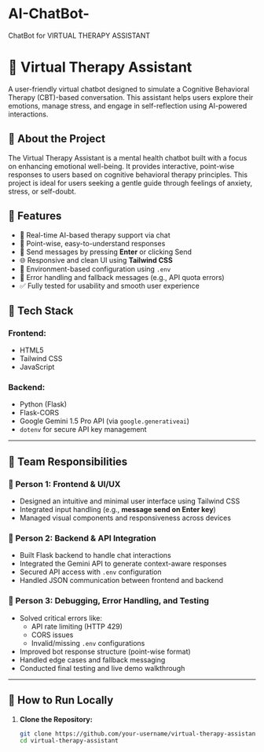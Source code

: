 # AI-ChatBot-
ChatBot for VIRTUAL THERAPY ASSISTANT
# 💬 Virtual Therapy Assistant

A user-friendly virtual chatbot designed to simulate a Cognitive Behavioral Therapy (CBT)-based conversation. This assistant helps users explore their emotions, manage stress, and engage in self-reflection using AI-powered interactions.

## 🧠 About the Project

The Virtual Therapy Assistant is a mental health chatbot built with a focus on enhancing emotional well-being. It provides interactive, point-wise responses to users based on cognitive behavioral therapy principles. This project is ideal for users seeking a gentle guide through feelings of anxiety, stress, or self-doubt.

## 🚀 Features

- 🧘 Real-time AI-based therapy support via chat  
- 🎯 Point-wise, easy-to-understand responses  
- 💬 Send messages by pressing **Enter** or clicking Send  
- 🌐 Responsive and clean UI using **Tailwind CSS**  
- 🔐 Environment-based configuration using `.env`  
- 🔄 Error handling and fallback messages (e.g., API quota errors)  
- ✅ Fully tested for usability and smooth user experience  

## 🧩 Tech Stack

### Frontend:
- HTML5
- Tailwind CSS
- JavaScript

### Backend:
- Python (Flask)
- Flask-CORS
- Google Gemini 1.5 Pro API (via `google.generativeai`)
- `dotenv` for secure API key management

---

## 👥 Team Responsibilities

### 👤 Person 1: Frontend & UI/UX
- Designed an intuitive and minimal user interface using Tailwind CSS
- Integrated input handling (e.g., **message send on Enter key**)  
- Managed visual components and responsiveness across devices

### 👤 Person 2: Backend & API Integration
- Built Flask backend to handle chat interactions  
- Integrated the Gemini API to generate context-aware responses  
- Secured API access with `.env` configuration  
- Handled JSON communication between frontend and backend

### 👤 Person 3: Debugging, Error Handling, and Testing
- Solved critical errors like:
  - API rate limiting (HTTP 429)
  - CORS issues
  - Invalid/missing `.env` configurations
- Improved bot response structure (point-wise format)
- Handled edge cases and fallback messaging
- Conducted final testing and live demo walkthrough

---

## 🧪 How to Run Locally

1. **Clone the Repository:**
   ```bash
   git clone https://github.com/your-username/virtual-therapy-assistant.git
   cd virtual-therapy-assistant
